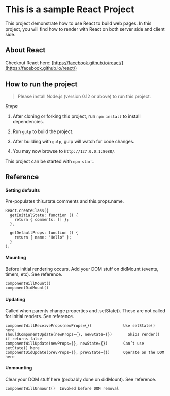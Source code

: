 This is a sample React Project
====================================================================
This project demonstrate how to use React to build web pages.
In this project, you will find how to render with React on both server side and client side.


About React
----------------

Checkout React here: [https://facebook.github.io/react/](https://facebook.github.io/react/)



How to run the project
----------------------

> Please install Node.js (version 0.12 or above) to run this project.

Steps:

1. After cloning or forking this project, run `npm install` to install dependencies.

2. Run `gulp` to build the project.

3. After building with `gulp`, gulp will watch for code changes.

4. You may now browse to `http://127.0.0.1:8088/`.


This project can be started with `npm start`.



Reference
----------------------

#### Setting defaults
Pre-populates this.state.comments and this.props.name.
```
React.createClass({
  getInitialState: function () {
    return { comments: [] };
  },

  getDefaultProps: function () {
    return { name: "Hello" };
  }
);
```


#### Mounting
Before initial rendering occurs. Add your DOM stuff on didMount (events, timers, etc). See reference.
```
componentWillMount()
componentDidMount()
```


#### Updating
Called when parents change properties and .setState(). These are not called for initial renders. See reference.
```
componentWillReceiveProps(newProps={}) 	            Use setState() here
shouldComponentUpdate(newProps={}, newState={}) 	  Skips render() if returns false
componentWillUpdate(newProps={}, newState={}) 	    Can’t use setState() here
componentDidUpdate(prevProps={}, prevState={}) 	    Operate on the DOM here
```


#### Unmounting
Clear your DOM stuff here (probably done on didMount). See reference.
```
componentWillUnmount() 	Invoked before DOM removal
```


